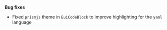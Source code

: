 **Bug fixes**

- Fixed `prismjs` theme in `EuiCodeBlock` to improve highlighting for the `yaml` language
